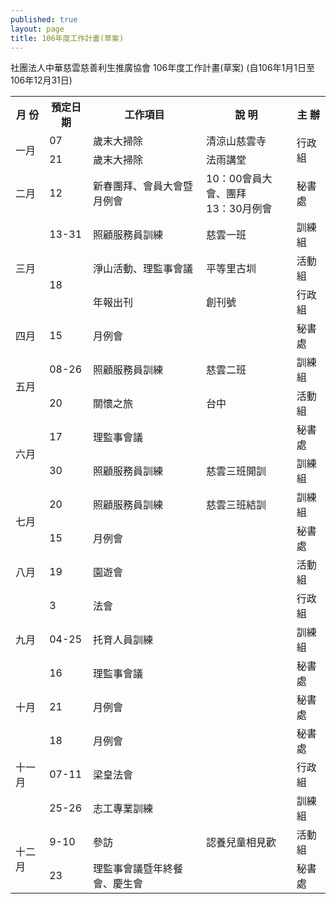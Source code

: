 ```yaml
---
published: true
layout: page
title: 106年度工作計畫(草案)
---
```

社團法人中華慈雲慈善利生推廣協會
106年度工作計畫(草案)
(自106年1月1日至106年12月31日)


<table class="table table-bordered">
  <tr style="text-align: center">
    <th>月  份</th>
    <th>預定日期</th>
    <th>工作項目</th>
    <th>說  明</th>
    <th>主  辦</th>
  </tr>
  <tr>
    <td rowspan="2">一月<br>  </td>
    <td>07</td>
    <td>歲末大掃除</td>
    <td>清涼山慈雲寺</td>
    <td rowspan="2">行政組</td>
  </tr>
  <tr>
    <td>21</td>
    <td>歲末大掃除</td>
    <td>法雨講堂</td>
  </tr>
  <tr>
    <td>二月</td>
    <td>12</td>
    <td>新春團拜、會員大會暨月例會</td>
    <td>10：00會員大會、團拜<br>13：30月例會</td>
    <td>秘書處</td>
  </tr>
  <tr>
    <td rowspan="3">三月</td>
    <td>13-31</td>
    <td>照顧服務員訓練</td>
    <td>慈雲一班</td>
    <td>訓練組</td>
  </tr>
  <tr>
    <td rowspan="2">18</td>
    <td>淨山活動、理監事會議</td>
    <td>平等里古圳</td>
    <td>活動組</td>
  </tr>
  <tr>
    <td>年報出刊</td>
    <td>創刊號</td>
    <td>行政組</td>
  </tr>
  <tr>
    <td>四月</td>
    <td>15<br>  </td>
    <td>月例會<br>  </td>
    <td></td>
    <td>秘書處</td>
  </tr>
  <tr>
    <td rowspan="2">五月</td>
    <td>08-26</td>
    <td>照顧服務員訓練</td>
    <td>慈雲二班</td>
    <td>訓練組</td>
  </tr>
  <tr>
    <td>20</td>
    <td>關懷之旅</td>
    <td>台中</td>
    <td>活動組</td>
  </tr>
  <tr>
    <td rowspan="2">六月</td>
    <td>17</td>
    <td>理監事會議</td>
    <td></td>
    <td>秘書處</td>
  </tr>
  <tr>
    <td>30</td>
    <td>照顧服務員訓練</td>
    <td>慈雲三班開訓</td>
    <td>訓練組</td>
  </tr>
  <tr>
    <td rowspan="2">七月</td>
    <td>20</td>
    <td>照顧服務員訓練</td>
    <td>慈雲三班結訓</td>
    <td>訓練組</td>
  </tr>
  <tr>
    <td>15</td>
    <td>月例會</td>
    <td></td>
    <td>秘書處</td>
  </tr>
  <tr>
    <td>八月</td>
    <td>19</td>
    <td>園遊會</td>
    <td></td>
    <td>活動組</td>
  </tr>
  <tr>
    <td rowspan="3">九月</td>
    <td>3</td>
    <td>法會</td>
    <td></td>
    <td>行政組</td>
  </tr>
  <tr>
    <td>04-25</td>
    <td>托育人員訓練</td>
    <td></td>
    <td>訓練組</td>
  </tr>
  <tr>
    <td>16</td>
    <td>理監事會議</td>
    <td></td>
    <td>秘書處</td>
  </tr>
  <tr>
    <td>十月</td>
    <td>21</td>
    <td>月例會</td>
    <td></td>
    <td>秘書處</td>
  </tr>
  <tr>
    <td rowspan="3">十一月</td>
    <td>18</td>
    <td>月例會</td>
    <td></td>
    <td>秘書處</td>
  </tr>
  <tr>
    <td>07-11</td>
    <td>梁皇法會</td>
    <td></td>
    <td>行政組</td>
  </tr>
  <tr>
    <td>25-26</td>
    <td>志工專業訓練</td>
    <td></td>
    <td>訓練組</td>
  </tr>
  <tr>
    <td rowspan="2">十二月</td>
    <td>9-10</td>
    <td>參訪</td>
    <td>認養兒童相見歡</td>
    <td>活動組</td>
  </tr>
  <tr>
    <td>23</td>
    <td>理監事會議暨年終餐會、慶生會</td>
    <td></td>
    <td>秘書處</td>
  </tr>
</table>
